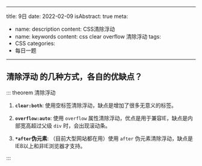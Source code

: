 <!--
 * @Author: pengfei.shao 570165036@qq.com
 * @Date: 2022-06-30 01:28:25
 * @LastEditors: pengfei.shao 570165036@qq.com
 * @LastEditTime: 2022-06-30 01:50:06
 * @FilePath: \RayShineHub\src\blogs\每日一题\2022年\2月\9日.md
 * @Description: 
 * 
 * Copyright (c) 2022 by pengfei.shao 570165036@qq.com, All Rights Reserved. 
-->
---
title: 9日
date: 2022-02-09
isAbstract: true
meta:
  - name: description
    content: CSS清除浮动
  - name: keywords
    content: css clear overflow 清除浮动
tags:
 - CSS
categories:
 - 每日一题
---

## **清除浮动** 的几种方式，各自的优缺点？

<!-- more -->

::: theorem 清除浮动

1. **`clear:both`**: 使用空标签清除浮动，缺点是增加了很多无意义的标签。

2. **`overflow:auto`**: 使用 `overflow` 属性清除浮动，优点是用于兼容IE，缺点是内部宽高超过父级 `div` 时，会出现滚动条。

3. **`*after`伪元素**: （目前大型网站都在用）使用 `after` 伪元素清除浮动，缺点是IE8以上和非IE浏览器才支持。

:::